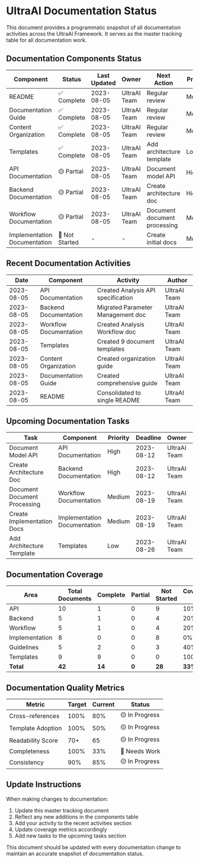 # UltraAI Documentation Status

This document provides a programmatic snapshot of all documentation activities across the UltraAI Framework. It serves as the master tracking table for all documentation work.

## Documentation Components Status

| Component | Status | Last Updated | Owner | Next Action | Priority |
|-----------|--------|--------------|-------|-------------|----------|
| README | ✅ Complete | 2023-08-05 | UltraAI Team | Regular review | Medium |
| Documentation Guide | ✅ Complete | 2023-08-05 | UltraAI Team | Regular review | Medium |
| Content Organization | ✅ Complete | 2023-08-05 | UltraAI Team | Regular review | Medium |
| Templates | ✅ Complete | 2023-08-05 | UltraAI Team | Add architecture template | Low |
| API Documentation | 🟡 Partial | 2023-08-05 | UltraAI Team | Document model API | High |
| Backend Documentation | 🟡 Partial | 2023-08-05 | UltraAI Team | Create architecture doc | High |
| Workflow Documentation | 🟡 Partial | 2023-08-05 | UltraAI Team | Document document processing | Medium |
| Implementation Documentation | 🔴 Not Started | - | - | Create initial docs | Medium |

## Recent Documentation Activities

| Date | Component | Activity | Author |
|------|-----------|----------|--------|
| 2023-08-05 | API Documentation | Created Analysis API specification | UltraAI Team |
| 2023-08-05 | Backend Documentation | Migrated Parameter Management doc | UltraAI Team |
| 2023-08-05 | Workflow Documentation | Created Analysis Workflow doc | UltraAI Team |
| 2023-08-05 | Templates | Created 9 document templates | UltraAI Team |
| 2023-08-05 | Content Organization | Created organization guide | UltraAI Team |
| 2023-08-05 | Documentation Guide | Created comprehensive guide | UltraAI Team |
| 2023-08-05 | README | Consolidated to single README | UltraAI Team |

## Upcoming Documentation Tasks

| Task | Component | Priority | Deadline | Owner | Status |
|------|-----------|----------|----------|-------|--------|
| Document Model API | API Documentation | High | 2023-08-12 | UltraAI Team | 🔴 Not Started |
| Create Architecture Doc | Backend Documentation | High | 2023-08-12 | UltraAI Team | 🔴 Not Started |
| Document Document Processing | Workflow Documentation | Medium | 2023-08-19 | UltraAI Team | 🔴 Not Started |
| Create Implementation Docs | Implementation Documentation | Medium | 2023-08-19 | UltraAI Team | 🔴 Not Started |
| Add Architecture Template | Templates | Low | 2023-08-26 | UltraAI Team | 🔴 Not Started |

## Documentation Coverage

| Area | Total Documents | Complete | Partial | Not Started | Coverage % |
|------|----------------|----------|---------|-------------|------------|
| API | 10 | 1 | 0 | 9 | 10% |
| Backend | 5 | 1 | 0 | 4 | 20% |
| Workflow | 5 | 1 | 0 | 4 | 20% |
| Implementation | 8 | 0 | 0 | 8 | 0% |
| Guidelines | 5 | 2 | 0 | 3 | 40% |
| Templates | 9 | 9 | 0 | 0 | 100% |
| **Total** | **42** | **14** | **0** | **28** | **33%** |

## Documentation Quality Metrics

| Metric | Target | Current | Status |
|--------|--------|---------|--------|
| Cross-references | 100% | 80% | 🟡 In Progress |
| Template Adoption | 100% | 50% | 🟡 In Progress |
| Readability Score | 70+ | 65 | 🟡 In Progress |
| Completeness | 100% | 33% | 🔴 Needs Work |
| Consistency | 90% | 85% | 🟡 In Progress |

## Update Instructions

When making changes to documentation:

1. Update this master tracking document
2. Reflect any new additions in the components table
3. Add your activity to the recent activities section
4. Update coverage metrics accordingly
5. Add new tasks to the upcoming tasks section

This document should be updated with every documentation change to maintain an accurate snapshot of documentation status.
